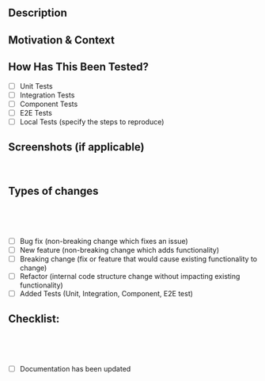 ## Description
<!-- What does this PR change? -->

## Motivation & Context
<!-- Why is this change required? -->

## How Has This Been Tested?
- [ ] Unit Tests
- [ ] Integration Tests
- [ ] Component Tests
- [ ] E2E Tests
- [ ] Local Tests (specify the steps to reproduce)
<!-- Describe the tests you ran -->
<!--- Include details of your testing environment, and the tests you ran to -->
<!--- see how your change affects other areas of the code, etc. -->

## Screenshots (if applicable)
 
## Types of changes
 
<!--- What types of changes does your code introduce? Put an `x` in all the boxes that apply: -->
 
- [ ] Bug fix (non-breaking change which fixes an issue)
- [ ] New feature (non-breaking change which adds functionality)
- [ ] Breaking change (fix or feature that would cause existing functionality to change)
- [ ] Refactor (internal code structure change without impacting existing functionality)
- [ ] Added Tests (Unit, Integration, Component, E2E test)
 
## Checklist:
 
<!--- Go over all the following points, and put an `x` in all the boxes that apply. -->
<!--- If you're unsure about any of these, don't hesitate to ask. We're here to help! -->
 
- [ ] Documentation has been updated
